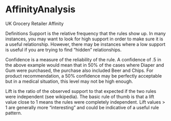 # AffinityAnalysis
UK Grocery Retailer Affinity

Definitions
Support is the relative frequency that the rules show up. In many instances, you may want to look for high support in order
to make sure it is a useful relationship. However, there may be instances where a low support is useful if you are trying to
find “hidden” relationships.

Confidence is a measure of the reliability of the rule. A confidence of .5 in the above example would mean that in 50% of the
cases where Diaper and Gum were purchased, the purchase also included Beer and Chips. For product recommendation, a 50%
confidence may be perfectly acceptable but in a medical situation, this level may not be high enough.

Lift is the ratio of the observed support to that expected if the two rules were independent (see wikipedia). The basic rule
of thumb is that a lift value close to 1 means the rules were completely independent. Lift values > 1 are generally more
“interesting” and could be indicative of a useful rule pattern.
